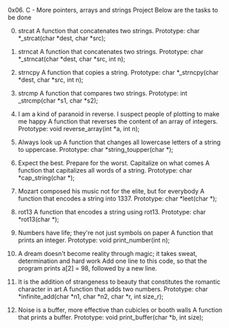 0x06. C - More pointers, arrays and strings Project
Below are the tasks to be done

0. strcat
A function that concatenates two strings.
Prototype: char *_strcat(char *dest, char *src);

1. strncat
A  function that concatenates two strings.
Prototype: char *_strncat(char *dest, char *src, int n);

2. strncpy
A function that copies a string.
Prototype: char *_strncpy(char *dest, char *src, int n);

3. strcmp
A function that compares two strings.
Prototype: int _strcmp(char *s1, char *s2);

4. I am a kind of paranoid in reverse. I suspect people of plotting to make me happy
A function that reverses the content of an array of integers.
Prototype: void reverse_array(int *a, int n);

5. Always look up
A function that changes all lowercase letters of a string to uppercase.
Prototype: char *string_toupper(char *);

6. Expect the best. Prepare for the worst. Capitalize on what comes
A function that capitalizes all words of a string.
Prototype: char *cap_string(char *);

7. Mozart composed his music not for the elite, but for everybody
A function that encodes a string into 1337.
Prototype: char *leet(char *);

8. rot13
A function that encodes a string using rot13.
Prototype: char *rot13(char *);

9. Numbers have life; they're not just symbols on paper
A function that prints an integer.
Prototype: void print_number(int n);

10. A dream doesn't become reality through magic; it takes sweat, determination and hard work
Add one line to this code, so that the program prints a[2] = 98, followed by a new line.

11. It is the addition of strangeness to beauty that constitutes the romantic character in art
A function that adds two numbers.
Prototype: char *infinite_add(char *n1, char *n2, char *r, int size_r);

12. Noise is a buffer, more effective than cubicles or booth walls
A function that prints a buffer.
Prototype: void print_buffer(char *b, int size);
